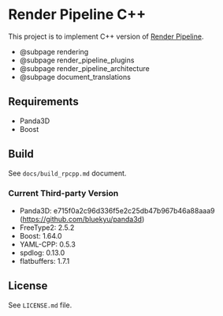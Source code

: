 # Render Pipeline C++

This project is to implement C++ version of [Render Pipeline](https://github.com/tobspr/RenderPipeline).

- @subpage rendering
- @subpage render_pipeline_plugins
- @subpage render_pipeline_architecture
- @subpage document_translations


## Requirements
- Panda3D
- Boost



## Build
See `docs/build_rpcpp.md` document.

### Current Third-party Version
- Panda3D: e715f0a2c96d336f5e2c25db47b967b46a88aaa9 (https://github.com/bluekyu/panda3d)
- FreeType2: 2.5.2
- Boost: 1.64.0
- YAML-CPP: 0.5.3
- spdlog: 0.13.0
- flatbuffers: 1.7.1



## License
See `LICENSE.md` file.
